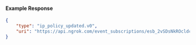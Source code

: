<!-- Code generated for API Clients. DO NOT EDIT. -->

#### Example Response

```json
{
	"type": "ip_policy_updated.v0",
	"uri": "https://api.ngrok.com/event_subscriptions/esb_2vSDsNkROcldcwbWyMfpbVfkksN/sources/ip_policy_updated.v0"
}
```

